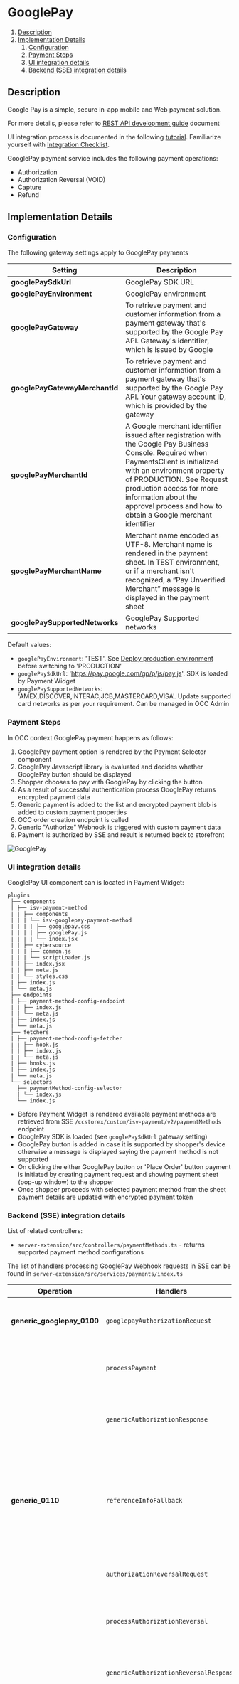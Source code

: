 # GooglePay <!-- omit in toc -->

1. [Description](#description)
2. [Implementation Details](#implementation-details)
   1. [Configuration](#configuration)
   2. [Payment Steps](#payment-steps)
   3. [UI integration details](#ui-integration-details)
   4. [Backend (SSE) integration details](#backend-sse-integration-details)

## Description

Google Pay is a simple, secure in-app mobile and Web payment solution.

For more details, please refer to [REST API development guide](https://developer.cybersource.com/api/developer-guides/dita-payments/CreatingOnlineAuth/CreatingAuthReqGooglePay.html) document

UI integration process is documented in the following [tutorial](https://developers.google.com/pay/api/web/guides/tutorial). Familiarize yourself with [Integration Checklist](https://developers.google.com/pay/api/web/guides/test-and-deploy/integration-checklist).

GooglePay payment service includes the following payment operations:

- Authorization
- Authorization Reversal (VOID)
- Capture
- Refund

## Implementation Details

### Configuration

The following gateway settings apply to GooglePay payments

| **Setting**                         | **Description**                                                                                                                                                                                                                                                                                                   |
|-------------------------------------|-------------------------------------------------------------------------------------------------------------------------------------------------------------------------------------------------------------------------------------------------------------------------------------------------------------------|
| **googlePaySdkUrl**                 | GooglePay SDK URL                                                                                                                                                                                                                                                                                                 |
| **googlePayEnvironment**            | GooglePay environment                                                                                                                                                                                                                                                                                             |
| **googlePayGateway**                | To retrieve payment and customer information from a payment gateway that's supported by the Google Pay API. Gateway's identifier, which is issued by Google                                                                                                                                                       |
| **googlePayGatewayMerchantId**      | To retrieve payment and customer information from a payment gateway that's supported by the Google Pay API. Your gateway account ID, which is provided by the gateway                                                                                                                                             |
| **googlePayMerchantId**             | A Google merchant identifier issued after registration with the Google Pay Business Console. Required when PaymentsClient is initialized with an environment property of PRODUCTION. See Request production access for more information about the approval process and how to obtain a Google merchant identifier |
| **googlePayMerchantName**           | Merchant name encoded as UTF-8. Merchant name is rendered in the payment sheet. In TEST environment, or if a merchant isn't recognized, a “Pay Unverified Merchant” message is displayed in the payment sheet                                                                                                     |
| **googlePaySupportedNetworks**      | GooglePay Supported networks                                                                                                                                                                                                                                                                                      |

Default values:

- `googlePayEnvironment`: 'TEST'. See [Deploy production environment](https://developers.google.com/pay/api/web/guides/test-and-deploy/deploy-production-environment) before switching to 'PRODUCTION'
- `googlePaySdkUrl`: 'https://pay.google.com/gp/p/js/pay.js'. SDK is loaded by Payment Widget
- `googlePaySupportedNetworks`: 'AMEX,DISCOVER,INTERAC,JCB,MASTERCARD,VISA'. Update supported card networks as per  your requirement. Can be managed in OCC Admin

### Payment Steps

In OCC context GooglePay payment happens as follows:

1. GooglePay payment option is rendered by the Payment Selector component
2. GooglePay Javascript library is evaluated and decides whether GooglePay button should be displayed
3. Shopper chooses to pay with GooglePay by clicking the button
4. As a result of successful authentication process GooglePay returns encrypted payment data
5. Generic payment is added to the list and encrypted payment blob is added to custom payment properties
6. OCC order creation endpoint is called
7. Generic "Authorize" Webhook is triggered with custom payment data
8. Payment is authorized by SSE and result is returned back to storefront

![GooglePay](images/google-pay-payment-flow.jpg)

### UI integration details

GooglePay UI component can is located in Payment Widget:

```text
plugins
 ├── components
 | ├── isv-payment-method
 | | ├── components
 | | | └── isv-googlepay-payment-method
 | | | | ├── googlepay.css
 | | | | ├── googlePay.js
 | | | | └── index.jsx
 | | ├── cybersource
 | | | ├── common.js
 | | | └── scriptLoader.js
 | | ├── index.jsx
 | | ├── meta.js
 | | └── styles.css
 | ├── index.js
 | └── meta.js
 ├── endpoints
 | ├── payment-method-config-endpoint
 | | ├── index.js
 | | └── meta.js
 | ├── index.js
 | └── meta.js
 ├── fetchers
 | ├── payment-method-config-fetcher
 | | ├── hook.js
 | | ├── index.js
 | | └── meta.js
 | ├── hooks.js
 | ├── index.js
 | └── meta.js
 └── selectors
   ├── paymentMethod-config-selector
   | └── index.js
   └── index.js

```

- Before Payment Widget is rendered available payment methods are retrieved from SSE `/ccstorex/custom/isv-payment/v2/paymentMethods` endpoint
- GooglePay SDK is loaded (see `googlePaySdkUrl` gateway setting)
- GooglePay button is added in case it is supported by shopper's device  otherwise a message is displayed saying the payment method is not supported
- On clicking the either GooglePay button or 'Place Order' button payment is initiated by creating payment request and showing payment sheet (pop-up window) to the shopper
- Once shopper proceeds with selected payment method from the sheet payment details are updated with encrypted payment token

### Backend (SSE) integration details

List of related controllers:

- `server-extension/src/controllers/paymentMethods.ts` - returns supported payment method configurations

The list of handlers processing GooglePay Webhook requests in SSE can be found in `server-extension/src/services/payments/index.ts`

| **Operation**              | **Handlers**                           | **Description**                                                                                                  |
|----------------------------|----------------------------------------|------------------------------------------------------------------------------------------------------------------|
| **generic_googlepay_0100** | `googlepayAuthorizationRequest`        | converts Webhook request into payment PSP request                                                                |
|                            | `processPayment`                       | sends payment request to PSP using client SDK                                                                    |
|                            | `genericAuthorizationResponse`         | converts PSP response into Webhook response                                                                      |
|                            |                                        |                                                                                                                  |
| **generic_0110**           | `referenceInfoFallback`                | in case authorization transaction id is not sent by OCC fallback to the one found in order data fetched from OCC |
|                            | `authorizationReversalRequest`         | converts Webhook request into reversal PSP request                                                               |
|                            | `processAuthorizationReversal`         | sends reversal request to PSP using client SDK                                                                   |
|                            | `genericAuthorizationReversalResponse` | converts PSP response into Webhook response                                                                      |
|                            |                                        |                                                                                                                  |
| **generic_0400**           | `referenceInfoFallback`                | in case authorization transaction id is not sent by OCC fallback to the one found in order data fetched from OCC |
|                            | `refundRequest`                        | converts Webhook request into refund PSP request                                                                 |
|                            | `processRefund`                        | sends refund request to PSP using client SDK                                                                     |
|                            | `genericAuthorizationReversalResponse` | converts PSP response into Webhook response                                                                      |
